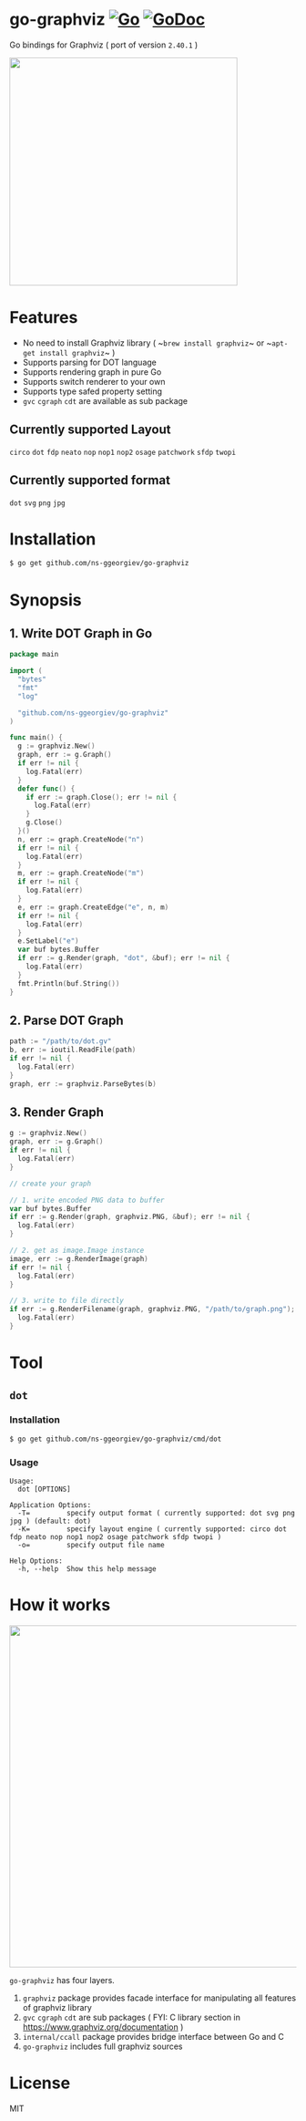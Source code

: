 # go-graphviz [![Go](https://github.com/ns-ggeorgiev/go-graphviz/workflows/Go/badge.svg)](https://github.com/ns-ggeorgiev/go-graphviz/actions) [![GoDoc](https://godoc.org/github.com/ns-ggeorgiev/go-graphviz?status.svg)](https://pkg.go.dev/github.com/ns-ggeorgiev/go-graphviz)

Go bindings for Graphviz ( port of version `2.40.1` )

<img src="https://user-images.githubusercontent.com/209884/90976476-64e84000-e578-11ea-9596-fb4a7d3b11a6.png" width="400px"></img>

# Features

- No need to install Graphviz library ( ~`brew install graphviz`~ or ~`apt-get install graphviz`~ )
- Supports parsing for DOT language
- Supports rendering graph in pure Go
- Supports switch renderer to your own
- Supports type safed property setting
- `gvc` `cgraph` `cdt` are available as sub package

## Currently supported Layout

`circo` `dot` `fdp` `neato` `nop` `nop1` `nop2` `osage` `patchwork` `sfdp` `twopi`

## Currently supported format

`dot` `svg` `png` `jpg`

# Installation

```bash
$ go get github.com/ns-ggeorgiev/go-graphviz
```

# Synopsis

## 1. Write DOT Graph in Go

```go
package main

import (
  "bytes"
  "fmt"
  "log"

  "github.com/ns-ggeorgiev/go-graphviz"
)

func main() {
  g := graphviz.New()
  graph, err := g.Graph()
  if err != nil {
    log.Fatal(err)
  }
  defer func() {
    if err := graph.Close(); err != nil {
      log.Fatal(err)
    }
    g.Close()
  }()
  n, err := graph.CreateNode("n")
  if err != nil {
    log.Fatal(err)
  }
  m, err := graph.CreateNode("m")
  if err != nil {
    log.Fatal(err)
  }
  e, err := graph.CreateEdge("e", n, m)
  if err != nil {
    log.Fatal(err)
  }
  e.SetLabel("e")
  var buf bytes.Buffer
  if err := g.Render(graph, "dot", &buf); err != nil {
    log.Fatal(err)
  }
  fmt.Println(buf.String())
}
```

## 2. Parse DOT Graph

```go
path := "/path/to/dot.gv"
b, err := ioutil.ReadFile(path)
if err != nil {
  log.Fatal(err)
}
graph, err := graphviz.ParseBytes(b)
```

## 3. Render Graph

```go
g := graphviz.New()
graph, err := g.Graph()
if err != nil {
  log.Fatal(err)
}

// create your graph

// 1. write encoded PNG data to buffer
var buf bytes.Buffer
if err := g.Render(graph, graphviz.PNG, &buf); err != nil {
  log.Fatal(err)
}

// 2. get as image.Image instance
image, err := g.RenderImage(graph)
if err != nil {
  log.Fatal(err)
}

// 3. write to file directly
if err := g.RenderFilename(graph, graphviz.PNG, "/path/to/graph.png"); err != nil {
  log.Fatal(err)
}
```

# Tool

## `dot`

### Installation

```bash
$ go get github.com/ns-ggeorgiev/go-graphviz/cmd/dot
```

### Usage

```
Usage:
  dot [OPTIONS]

Application Options:
  -T=         specify output format ( currently supported: dot svg png jpg ) (default: dot)
  -K=         specify layout engine ( currently supported: circo dot fdp neato nop nop1 nop2 osage patchwork sfdp twopi )
  -o=         specify output file name

Help Options:
  -h, --help  Show this help message
```

# How it works

<img width = "600px" src="https://user-images.githubusercontent.com/209884/75105919-48685b00-565c-11ea-8add-ebd5545f5399.png"></img>

`go-graphviz` has four layers.

1. `graphviz` package provides facade interface for manipulating all features of graphviz library
2. `gvc` `cgraph` `cdt` are sub packages ( FYI: C library section in https://www.graphviz.org/documentation )
3. `internal/ccall` package provides bridge interface between Go and C
4. `go-graphviz` includes full graphviz sources

# License

MIT
